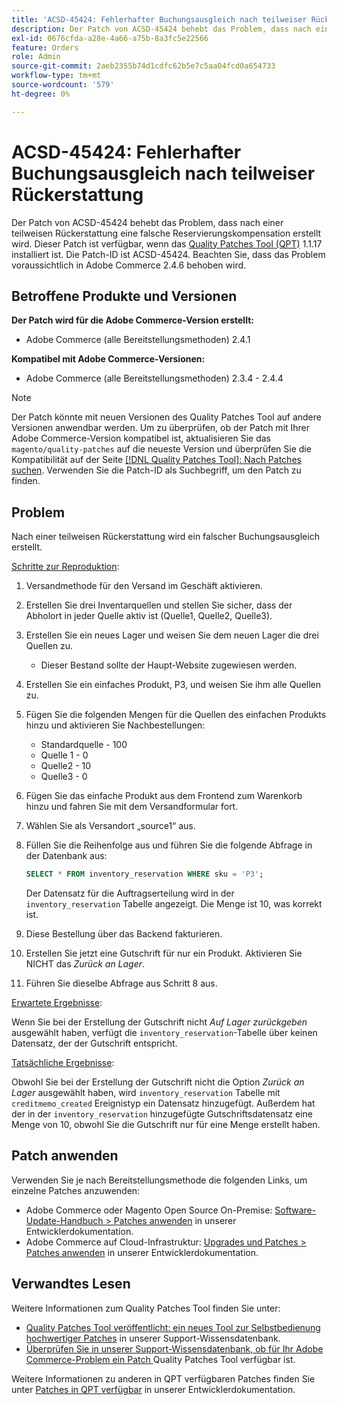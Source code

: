 ```yaml
---
title: 'ACSD-45424: Fehlerhafter Buchungsausgleich nach teilweiser Rückerstattung'
description: Der Patch von ACSD-45424 behebt das Problem, dass nach einer teilweisen Rückerstattung eine falsche Reservierungskompensation erstellt wird. Dieser Patch ist verfügbar, wenn das [Quality Patches Tool (QPT)](/help/announcements/adobe-commerce-announcements/magento-quality-patches-released-new-tool-to-self-serve-quality-patches.md) 1.1.17 installiert ist. Die Patch-ID ist ACSD-45424. Beachten Sie, dass das Problem voraussichtlich in Adobe Commerce 2.4.6 behoben wird.
exl-id: 0676cfda-a28e-4a66-a75b-8a3fc5e22566
feature: Orders
role: Admin
source-git-commit: 2aeb2355b74d1cdfc62b5e7c5aa04fcd0a654733
workflow-type: tm+mt
source-wordcount: '579'
ht-degree: 0%

---
```


# ACSD-45424: Fehlerhafter Buchungsausgleich nach teilweiser Rückerstattung

Der Patch von ACSD-45424 behebt das Problem, dass nach einer teilweisen Rückerstattung eine falsche Reservierungskompensation erstellt wird. Dieser Patch ist verfügbar, wenn das [Quality Patches Tool (QPT)](/help/announcements/adobe-commerce-announcements/magento-quality-patches-released-new-tool-to-self-serve-quality-patches.md) 1.1.17 installiert ist. Die Patch-ID ist ACSD-45424. Beachten Sie, dass das Problem voraussichtlich in Adobe Commerce 2.4.6 behoben wird.

## Betroffene Produkte und Versionen

**Der Patch wird für die Adobe Commerce-Version erstellt:**

* Adobe Commerce (alle Bereitstellungsmethoden) 2.4.1

**Kompatibel mit Adobe Commerce-Versionen:**

* Adobe Commerce (alle Bereitstellungsmethoden) 2.3.4 - 2.4.4

>[!NOTE]
>
>Der Patch könnte mit neuen Versionen des Quality Patches Tool auf andere Versionen anwendbar werden. Um zu überprüfen, ob der Patch mit Ihrer Adobe Commerce-Version kompatibel ist, aktualisieren Sie das `magento/quality-patches` auf die neueste Version und überprüfen Sie die Kompatibilität auf der Seite [[!DNL Quality Patches Tool]: Nach Patches suchen](https://experienceleague.adobe.com/tools/commerce-quality-patches/index.html). Verwenden Sie die Patch-ID als Suchbegriff, um den Patch zu finden.

## Problem

Nach einer teilweisen Rückerstattung wird ein falscher Buchungsausgleich erstellt.

<u>Schritte zur Reproduktion</u>:

1. Versandmethode für den Versand im Geschäft aktivieren.
1. Erstellen Sie drei Inventarquellen und stellen Sie sicher, dass der Abholort in jeder Quelle aktiv ist (Quelle1, Quelle2, Quelle3).
1. Erstellen Sie ein neues Lager und weisen Sie dem neuen Lager die drei Quellen zu.
   * Dieser Bestand sollte der Haupt-Website zugewiesen werden.
1. Erstellen Sie ein einfaches Produkt, P3, und weisen Sie ihm alle Quellen zu.
1. Fügen Sie die folgenden Mengen für die Quellen des einfachen Produkts hinzu und aktivieren Sie Nachbestellungen:
   * Standardquelle - 100
   * Quelle 1 - 0
   * Quelle2 - 10
   * Quelle3 - 0
1. Fügen Sie das einfache Produkt aus dem Frontend zum Warenkorb hinzu und fahren Sie mit dem Versandformular fort.
1. Wählen Sie als Versandort „source1“ aus.
1. Füllen Sie die Reihenfolge aus und führen Sie die folgende Abfrage in der Datenbank aus:

   ```sql
   SELECT * FROM inventory_reservation WHERE sku = 'P3';
   ```

   Der Datensatz für die Auftragserteilung wird in der `inventory_reservation` Tabelle angezeigt. Die Menge ist 10, was korrekt ist.
1. Diese Bestellung über das Backend fakturieren.
1. Erstellen Sie jetzt eine Gutschrift für nur ein Produkt. Aktivieren Sie NICHT das *Zurück an Lager*.
1. Führen Sie dieselbe Abfrage aus Schritt 8 aus.

<u>Erwartete Ergebnisse</u>:

Wenn Sie bei der Erstellung der Gutschrift nicht *Auf Lager zurückgeben* ausgewählt haben, verfügt die `inventory_reservation`-Tabelle über keinen Datensatz, der der Gutschrift entspricht.

<u>Tatsächliche Ergebnisse</u>:

Obwohl Sie bei der Erstellung der Gutschrift nicht die Option *Zurück an Lager* ausgewählt haben, wird `inventory_reservation` Tabelle mit `creditmemo_created` Ereignistyp ein Datensatz hinzugefügt. Außerdem hat der in der `inventory_reservation` hinzugefügte Gutschriftsdatensatz eine Menge von 10, obwohl Sie die Gutschrift nur für eine Menge erstellt haben.

## Patch anwenden

Verwenden Sie je nach Bereitstellungsmethode die folgenden Links, um einzelne Patches anzuwenden:

* Adobe Commerce oder Magento Open Source On-Premise: [Software-Update-Handbuch > Patches anwenden](https://experienceleague.adobe.com/en/docs/commerce-operations/tools/quality-patches-tool/usage) in unserer Entwicklerdokumentation.
* Adobe Commerce auf Cloud-Infrastruktur: [Upgrades und Patches > Patches anwenden](https://experienceleague.adobe.com/en/docs/commerce-cloud-service/user-guide/develop/upgrade/apply-patches) in unserer Entwicklerdokumentation.

## Verwandtes Lesen

Weitere Informationen zum Quality Patches Tool finden Sie unter:

* [Quality Patches Tool veröffentlicht: ein neues Tool zur Selbstbedienung hochwertiger Patches](/help/announcements/adobe-commerce-announcements/magento-quality-patches-released-new-tool-to-self-serve-quality-patches.md) in unserer Support-Wissensdatenbank.
* [Überprüfen Sie in unserer Support-Wissensdatenbank, ob für Ihr Adobe Commerce-Problem ein Patch ](/help/support-tools/patches-available-in-qpt-tool/check-patch-for-magento-issue-with-magento-quality-patches.md) Quality Patches Tool verfügbar ist.

Weitere Informationen zu anderen in QPT verfügbaren Patches finden Sie unter [Patches in QPT verfügbar](https://experienceleague.adobe.com/tools/commerce-quality-patches/index.html) in unserer Entwicklerdokumentation.
